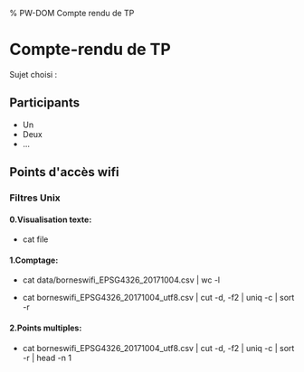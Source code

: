 % PW-DOM  Compte rendu de TP

# Compte-rendu de TP

Sujet choisi : 

## Participants 

* Un
* Deux
* ...

## Points d'accès wifi

### Filtres Unix

#### 0.Visualisation texte:
* cat file

#### 1.Comptage:
* cat data/borneswifi_EPSG4326_20171004.csv | wc -l

* cat borneswifi_EPSG4326_20171004_utf8.csv | cut -d, -f2 | uniq -c | sort -r

#### 2.Points multiples:
* cat borneswifi_EPSG4326_20171004_utf8.csv | cut -d, -f2 | uniq -c | sort -r | head -n 1




